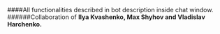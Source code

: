 ####All functionalities described in bot description inside chat window.
######Collaboration of **Ilya Kvashenko, Max Shyhov and Vladislav Harchenko.**


